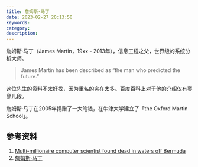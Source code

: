 ```yaml
---
title: 詹姆斯·马丁
date: 2023-02-27 20:13:50
keywords:
category:
description:
---
```


詹姆斯·马丁（James Martin，19xx - 2013年），信息工程之父，世界级的系统分析大师。

> James Martin has been described as “the man who predicted the future.” 

这位先生的资料不太好找，因为重名的实在太多。百度百科上对于他的介绍仅有寥寥几段。

詹姆斯·马丁在2005年捐赠了一大笔钱，在牛津大学建立了「the Oxford Martin School」。

## 参考资料

1. [Multi-millionaire computer scientist found dead in waters off Bermuda](https://www.telegraph.co.uk/news/uknews/10142904/Multi-millionaire-computer-scientist-found-dead-in-waters-off-Bermuda.html)
1. [詹姆斯·马丁](https://baike.baidu.com/item/詹姆斯·马丁/18782397?fr=aladdin)
